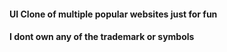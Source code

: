 #### UI Clone of multiple popular websites just for fun
#### I dont own any of the trademark or symbols
